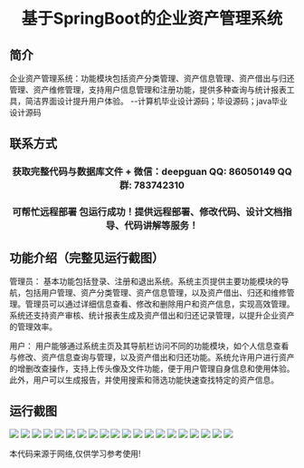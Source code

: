 <p><h1 align="center">基于SpringBoot的企业资产管理系统</h1></p>

## 简介
企业资产管理系统：功能模块包括资产分类管理、资产信息管理、资产借出与归还管理、资产维修管理，支持用户信息管理和注册功能，提供多种查询与统计报表工具，简洁界面设计提升用户体验。    --计算机毕业设计源码；毕设源码；java毕业设计源码


## 联系方式
<p><h3 align="center">获取完整代码与数据库文件 + 微信：deepguan QQ: 86050149 QQ群: 783742310</h3></p>
<p><h3 align="center">可帮忙远程部署 包运行成功！提供远程部署、修改代码、设计文档指导、代码讲解等服务！</h3></p>

## 功能介绍（完整见运行截图）
管理员： 基本功能包括登录、注册和退出系统。系统主页提供主要功能模块的导航，包括用户管理、资产分类管理、资产信息管理，以及资产借出、归还和维修管理。管理员可以通过详细信息查看、修改和删除用户和资产信息，实现高效管理。系统还支持资产审核、统计报表生成及资产借出和归还记录管理，以提升企业资产的管理效率。

用户： 用户能够通过系统主页及其导航栏访问不同的功能模块，如个人信息查看与修改、资产信息查询与管理，以及资产借出和归还功能。系统允许用户进行资产的增删改查操作，支持上传头像及文件功能，便于用户管理自身信息和使用体验。此外，用户可以生成报告，并使用搜索和筛选功能快速查找特定的资产信息。


## 运行截图
![](https://bs-1329754181.cos.ap-shanghai.myqcloud.com/spring/EnterpriseAssetManagementSystem/img/001.jpg)
![](https://bs-1329754181.cos.ap-shanghai.myqcloud.com/spring/EnterpriseAssetManagementSystem/img/002.jpg)
![](https://bs-1329754181.cos.ap-shanghai.myqcloud.com/spring/EnterpriseAssetManagementSystem/img/003.jpg)
![](https://bs-1329754181.cos.ap-shanghai.myqcloud.com/spring/EnterpriseAssetManagementSystem/img/004.jpg)
![](https://bs-1329754181.cos.ap-shanghai.myqcloud.com/spring/EnterpriseAssetManagementSystem/img/005.jpg)
![](https://bs-1329754181.cos.ap-shanghai.myqcloud.com/spring/EnterpriseAssetManagementSystem/img/006.jpg)
![](https://bs-1329754181.cos.ap-shanghai.myqcloud.com/spring/EnterpriseAssetManagementSystem/img/007.jpg)
![](https://bs-1329754181.cos.ap-shanghai.myqcloud.com/spring/EnterpriseAssetManagementSystem/img/008.jpg)
![](https://bs-1329754181.cos.ap-shanghai.myqcloud.com/spring/EnterpriseAssetManagementSystem/img/009.jpg)
![](https://bs-1329754181.cos.ap-shanghai.myqcloud.com/spring/EnterpriseAssetManagementSystem/img/010.jpg)
![](https://bs-1329754181.cos.ap-shanghai.myqcloud.com/spring/EnterpriseAssetManagementSystem/img/011.jpg)
![](https://bs-1329754181.cos.ap-shanghai.myqcloud.com/spring/EnterpriseAssetManagementSystem/img/012.jpg)
![](https://bs-1329754181.cos.ap-shanghai.myqcloud.com/spring/EnterpriseAssetManagementSystem/img/013.jpg)
![](https://bs-1329754181.cos.ap-shanghai.myqcloud.com/spring/EnterpriseAssetManagementSystem/img/014.jpg)
![](https://bs-1329754181.cos.ap-shanghai.myqcloud.com/spring/EnterpriseAssetManagementSystem/img/015.jpg)
![](https://bs-1329754181.cos.ap-shanghai.myqcloud.com/spring/EnterpriseAssetManagementSystem/img/016.jpg)
![](https://bs-1329754181.cos.ap-shanghai.myqcloud.com/spring/EnterpriseAssetManagementSystem/img/017.jpg)
![](https://bs-1329754181.cos.ap-shanghai.myqcloud.com/spring/EnterpriseAssetManagementSystem/img/018.jpg)
![](https://bs-1329754181.cos.ap-shanghai.myqcloud.com/spring/EnterpriseAssetManagementSystem/img/019.jpg)
![](https://bs-1329754181.cos.ap-shanghai.myqcloud.com/spring/EnterpriseAssetManagementSystem/img/020.jpg)

<p>本代码来源于网络,仅供学习参考使用!</p>
